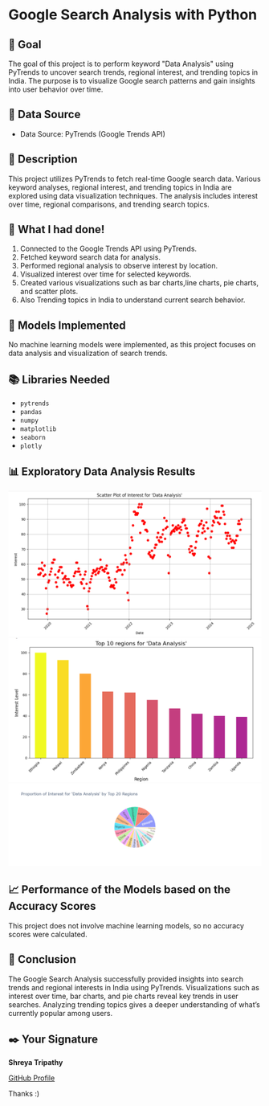 # Google Search Analysis with Python

## 🎯 Goal
The goal of this project is to perform keyword "Data Analysis" using PyTrends to uncover search trends, regional interest, and trending topics in India. The purpose is to visualize Google search patterns and gain insights into user behavior over time.

## 🧵 Data Source
- Data Source: PyTrends (Google Trends API)

## 🧾 Description
This project utilizes PyTrends to fetch real-time Google search data. Various keyword analyses, regional interest, and trending topics in India are explored using data visualization techniques. The analysis includes interest over time, regional comparisons, and trending search topics.

## 🧮 What I had done!
1. Connected to the Google Trends API using PyTrends.
2. Fetched keyword search data for analysis.
3. Performed regional analysis to observe interest by location.
4. Visualized interest over time for selected keywords.
5. Created various visualizations such as bar charts,line charts, pie charts, and scatter plots.
6. Also Trending topics in India to understand current search behavior.

## 🚀 Models Implemented
No machine learning models were implemented, as this project focuses on data analysis and visualization of search trends.

## 📚 Libraries Needed
- `pytrends`
- `pandas`
- `numpy`
- `matplotlib`
- `seaborn`
- `plotly`

## 📊 Exploratory Data Analysis Results
![Interest Over Time Graph](scatter.png)
![Regional Interest Bar Chart](barchart.png)
![regional top 20 Pie Chart](pie-plot.png)

## 📈 Performance of the Models based on the Accuracy Scores
This project does not involve machine learning models, so no accuracy scores were calculated.

## 📢 Conclusion
The Google Search Analysis successfully provided insights into search trends and regional interests in India using PyTrends. Visualizations such as interest over time, bar charts, and pie charts reveal key trends in user searches. Analyzing trending topics gives a deeper understanding of what’s currently popular among users.

## ✒️ Your Signature
**Shreya Tripathy**

[GitHub Profile](https://github.com/Shreya7tripathy)

Thanks :)
